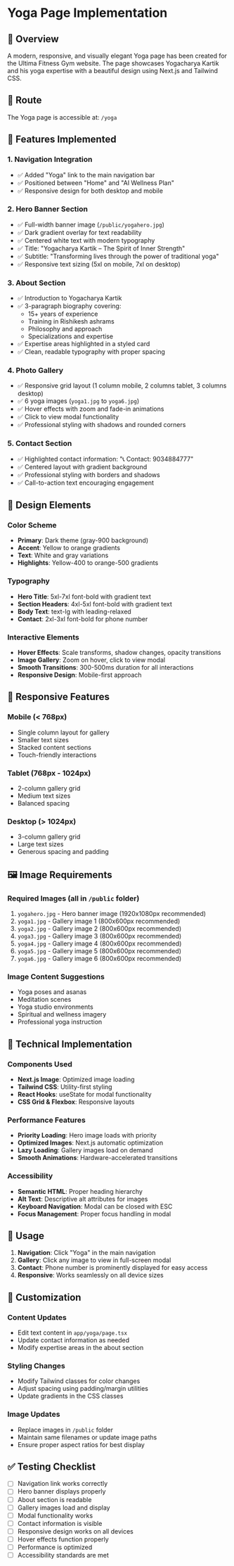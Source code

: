 # Yoga Page Implementation

## 🧘 Overview

A modern, responsive, and visually elegant Yoga page has been created for the Ultima Fitness Gym website. The page showcases Yogacharya Kartik and his yoga expertise with a beautiful design using Next.js and Tailwind CSS.

## 📍 Route

The Yoga page is accessible at: `/yoga`

## 🎨 Features Implemented

### 1. Navigation Integration
- ✅ Added "Yoga" link to the main navigation bar
- ✅ Positioned between "Home" and "AI Wellness Plan"
- ✅ Responsive design for both desktop and mobile

### 2. Hero Banner Section
- ✅ Full-width banner image (`/public/yogahero.jpg`)
- ✅ Dark gradient overlay for text readability
- ✅ Centered white text with modern typography
- ✅ Title: "Yogacharya Kartik – The Spirit of Inner Strength"
- ✅ Subtitle: "Transforming lives through the power of traditional yoga"
- ✅ Responsive text sizing (5xl on mobile, 7xl on desktop)

### 3. About Section
- ✅ Introduction to Yogacharya Kartik
- ✅ 3-paragraph biography covering:
  - 15+ years of experience
  - Training in Rishikesh ashrams
  - Philosophy and approach
  - Specializations and expertise
- ✅ Expertise areas highlighted in a styled card
- ✅ Clean, readable typography with proper spacing

### 4. Photo Gallery
- ✅ Responsive grid layout (1 column mobile, 2 columns tablet, 3 columns desktop)
- ✅ 6 yoga images (`yoga1.jpg` to `yoga6.jpg`)
- ✅ Hover effects with zoom and fade-in animations
- ✅ Click to view modal functionality
- ✅ Professional styling with shadows and rounded corners

### 5. Contact Section
- ✅ Highlighted contact information: "📞 Contact: 9034884777"
- ✅ Centered layout with gradient background
- ✅ Professional styling with borders and shadows
- ✅ Call-to-action text encouraging engagement

## 🎨 Design Elements

### Color Scheme
- **Primary**: Dark theme (gray-900 background)
- **Accent**: Yellow to orange gradients
- **Text**: White and gray variations
- **Highlights**: Yellow-400 to orange-500 gradients

### Typography
- **Hero Title**: 5xl-7xl font-bold with gradient text
- **Section Headers**: 4xl-5xl font-bold with gradient text
- **Body Text**: text-lg with leading-relaxed
- **Contact**: 2xl-3xl font-bold for phone number

### Interactive Elements
- **Hover Effects**: Scale transforms, shadow changes, opacity transitions
- **Image Gallery**: Zoom on hover, click to view modal
- **Smooth Transitions**: 300-500ms duration for all interactions
- **Responsive Design**: Mobile-first approach

## 📱 Responsive Features

### Mobile (< 768px)
- Single column layout for gallery
- Smaller text sizes
- Stacked content sections
- Touch-friendly interactions

### Tablet (768px - 1024px)
- 2-column gallery grid
- Medium text sizes
- Balanced spacing

### Desktop (> 1024px)
- 3-column gallery grid
- Large text sizes
- Generous spacing and padding

## 🖼️ Image Requirements

### Required Images (all in `/public` folder)
1. `yogahero.jpg` - Hero banner image (1920x1080px recommended)
2. `yoga1.jpg` - Gallery image 1 (800x600px recommended)
3. `yoga2.jpg` - Gallery image 2 (800x600px recommended)
4. `yoga3.jpg` - Gallery image 3 (800x600px recommended)
5. `yoga4.jpg` - Gallery image 4 (800x600px recommended)
6. `yoga5.jpg` - Gallery image 5 (800x600px recommended)
7. `yoga6.jpg` - Gallery image 6 (800x600px recommended)

### Image Content Suggestions
- Yoga poses and asanas
- Meditation scenes
- Yoga studio environments
- Spiritual and wellness imagery
- Professional yoga instruction

## 🔧 Technical Implementation

### Components Used
- **Next.js Image**: Optimized image loading
- **Tailwind CSS**: Utility-first styling
- **React Hooks**: useState for modal functionality
- **CSS Grid & Flexbox**: Responsive layouts

### Performance Features
- **Priority Loading**: Hero image loads with priority
- **Optimized Images**: Next.js automatic optimization
- **Lazy Loading**: Gallery images load on demand
- **Smooth Animations**: Hardware-accelerated transitions

### Accessibility
- **Semantic HTML**: Proper heading hierarchy
- **Alt Text**: Descriptive alt attributes for images
- **Keyboard Navigation**: Modal can be closed with ESC
- **Focus Management**: Proper focus handling in modal

## 🚀 Usage

1. **Navigation**: Click "Yoga" in the main navigation
2. **Gallery**: Click any image to view in full-screen modal
3. **Contact**: Phone number is prominently displayed for easy access
4. **Responsive**: Works seamlessly on all device sizes

## 📝 Customization

### Content Updates
- Edit text content in `app/yoga/page.tsx`
- Update contact information as needed
- Modify expertise areas in the about section

### Styling Changes
- Modify Tailwind classes for color changes
- Adjust spacing using padding/margin utilities
- Update gradients in the CSS classes

### Image Updates
- Replace images in `/public` folder
- Maintain same filenames or update image paths
- Ensure proper aspect ratios for best display

## ✅ Testing Checklist

- [ ] Navigation link works correctly
- [ ] Hero banner displays properly
- [ ] About section is readable
- [ ] Gallery images load and display
- [ ] Modal functionality works
- [ ] Contact information is visible
- [ ] Responsive design works on all devices
- [ ] Hover effects function properly
- [ ] Performance is optimized
- [ ] Accessibility standards are met 